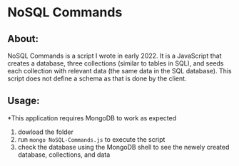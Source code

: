# NoSQL Commands

## About:
NoSQL Commands is a script I wrote in early 2022. It is a JavaScript that creates a database, three collections (similar to tables in SQL), and seeds each collection with relevant data (the same data in the SQL database). This script does not define a schema as that is done by the client.

## Usage:
*This application requires MongoDB to work as expected  
1. dowload the folder
2. run `mongo NoSQL-Commands.js` to execute the script
3. check the database using the MongoDB shell to see the newely created database, collections, and data
